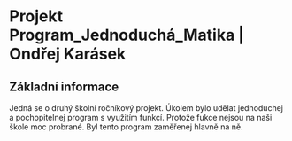 # Projekt Program_Jednoduchá_Matika | Ondřej Karásek
## Základní informace
Jedná se o druhý školní ročníkový projekt.
Úkolem bylo udělat jednoduchej a pochopitelnej program s využitím funkcí.
Protože fukce nejsou na naši škole moc probrané.
Byl tento program zaměřenej hlavně na ně.
